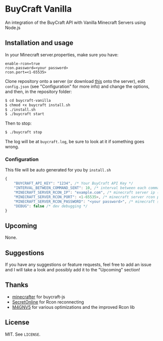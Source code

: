 # BuyCraft Vanilla
An integration of the BuyCraft API with Vanilla Minecraft Servers using Node.js

## Installation and usage

In your Minecraft server.properties, make sure you have:
```
enable-rcon=true
rcon.password=<your password>
rcon.port=<1-65535>
```

Clone repository onto a server (or download [this](https://github.com/destruc7i0n/buycraft-vanilla/archive/master.zip) onto the server), edit ```config.json``` (see "Configuration" for more info) and change the options, and then, in the repository folder:
```sh
$ cd buycraft-vanilla
$ chmod +x buycraft install.sh
$ ./install.sh
$ ./buycraft start
```

Then to stop: 
```sh
$ ./buycraft stop
```

The log will be at `buycraft.log`, be sure to look at it if something goes wrong.

### Configuration
This file will be auto generated for you by `install.sh`
```js
{
    "BUYCRAFT_API_KEY": "1234", /* Your BuyCraft API Key */
    "INTERVAL_BETWEEN_COMMAND_SENT": 10, /* interval between each command is sent to server */
    "MINECRAFT_SERVER_RCON_IP": "example.com", /* minecraft server ip (make sure you have enabled rcon) */
    "MINECRAFT_SERVER_RCON_PORT": <1-65535>, /* minecraft server rcon port */
    "MINECRAFT_SERVER_RCON_PASSWORD": "<your password>", /* minecraft server rcon password */
    "DEBUG": false /* dev debugging */
}
```

## Upcoming
None.

## Suggestions
If you have any suggestions or feature requests, feel free to add an issue and I will take a look and possibly add it to the "Upcoming" section!

## Thanks
* [minecrafter](https://github.com/minecrafter) for buycraft-js
* [SecretOnline](https://github.com/secretonline) for Rcon reconnecting 
* [M4GNV5](https://github.com/M4GNV5) for various optimizations and the improved Rcon lib

## License

MIT. See `LICENSE`.

